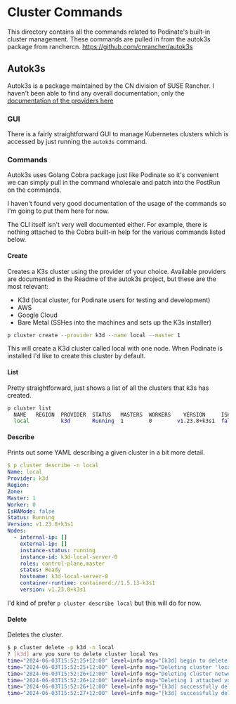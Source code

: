# Cluster Commands
This directory contains all the commands related to Podinate's built-in cluster management. These commands are pulled in from the autok3s package from ranchercn. https://github.com/cnrancher/autok3s 

## Autok3s 
Autok3s is a package maintained by the CN division of SUSE Rancher. I haven't been able to find any overall documentation, only the [documentation of the providers here](https://github.com/cnrancher/autok3s/tree/master/docs/i18n/en_us)

### GUI
There is a fairly straightforward GUI to manage Kubernetes clusters which is accessed by just running the `autok3s` command. 

### Commands
Autok3s uses Golang Cobra package just like Podinate so it's convenient we can simply pull in the command wholesale and patch into the PostRun on the commands. 

I haven't found very good documentation of the usage of the commands so I'm going to put them here for now. 

The CLI itself isn't very well documented either. For example, there is nothing attached to the Cobra built-in help for the various commands listed below.

#### Create
Creates a K3s cluster using the provider of your choice. 
Available providers are documented in the Readme of the autok3s project, but these are the most relevant:
- K3d (local cluster, for Podinate users for testing and development)
- AWS 
- Google Cloud
- Bare Metal (SSHes into the machines and sets up the K3s installer)

```bash
p cluster create --provider k3d --name local --master 1
``` 
This will create a K3d cluster called local with one node. When Podinate is installed I'd like to create this cluster by default. 

#### List 
Pretty straightforward, just shows a list of all the clusters that k3s has created. 
```bash
p cluster list
  NAME   REGION  PROVIDER  STATUS   MASTERS  WORKERS    VERSION     ISHAMODE  DATASTORETYPE  
  local          k3d       Running  1        0        v1.23.8+k3s1  false                  
```

#### Describe
Prints out some YAML describing a given cluster in a bit more detail.
```yaml
$ p cluster describe -n local
Name: local
Provider: k3d
Region: 
Zone: 
Master: 1
Worker: 0
IsHAMode: false
Status: Running
Version: v1.23.8+k3s1
Nodes:
  - internal-ip: []
    external-ip: []
    instance-status: running
    instance-id: k3d-local-server-0
    roles: control-plane,master
    status: Ready
    hostname: k3d-local-server-0
    container-runtime: containerd://1.5.13-k3s1
    version: v1.23.8+k3s1
```
I'd kind of prefer `p cluster describe local` but this will do for now. 

#### Delete
Deletes the cluster. 
```bash
$ p cluster delete -p k3d -n local
? [k3d] are you sure to delete cluster local Yes
time="2024-06-03T15:52:25+12:00" level=info msg="[k3d] begin to delete cluster local..."
time="2024-06-03T15:52:25+12:00" level=info msg="Deleting cluster 'local'"
time="2024-06-03T15:52:26+12:00" level=info msg="Deleting cluster network 'k3d-local'"
time="2024-06-03T15:52:26+12:00" level=info msg="Deleting 1 attached volumes..."
time="2024-06-03T15:52:26+12:00" level=info msg="[k3d] successfully delete cluster local"
time="2024-06-03T15:52:27+12:00" level=info msg="[k3d] successfully deleted cluster local"
```